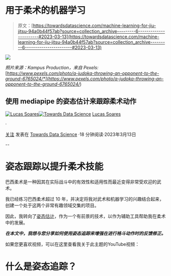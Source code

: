 # 用于柔术的机器学习

> 原文：[https://towardsdatascience.com/machine-learning-for-jiu-jitsu-94a0b44f57ab?source=collection_archive---------6-----------------------#2023-03-13](https://towardsdatascience.com/machine-learning-for-jiu-jitsu-94a0b44f57ab?source=collection_archive---------6-----------------------#2023-03-13)

![](../Images/991deef0a7510879d427ecc024fde83e.png)

*照片来源：Kampus Production，来自 Pexels:* [*https://www.pexels.com/photo/a-judoka-throwing-an-opponent-to-the-ground-6765024/*](https://www.pexels.com/photo/a-judoka-throwing-an-opponent-to-the-ground-6765024/*)

## 使用 mediapipe 的姿态估计来跟踪柔术动作

[](https://lucas-soares.medium.com/?source=post_page-----94a0b44f57ab--------------------------------)[![Lucas Soares](../Images/205b650cc15f93ddee1c2888e09715d5.png)](https://lucas-soares.medium.com/?source=post_page-----94a0b44f57ab--------------------------------)[](https://towardsdatascience.com/?source=post_page-----94a0b44f57ab--------------------------------)[![Towards Data Science](../Images/a6ff2676ffcc0c7aad8aaf1d79379785.png)](https://towardsdatascience.com/?source=post_page-----94a0b44f57ab--------------------------------) [Lucas Soares](https://lucas-soares.medium.com/?source=post_page-----94a0b44f57ab--------------------------------)

·

[关注](https://medium.com/m/signin?actionUrl=https%3A%2F%2Fmedium.com%2F_%2Fsubscribe%2Fuser%2F3d4826ca4d12&operation=register&redirect=https%3A%2F%2Ftowardsdatascience.com%2Fmachine-learning-for-jiu-jitsu-94a0b44f57ab&user=Lucas+Soares&userId=3d4826ca4d12&source=post_page-3d4826ca4d12----94a0b44f57ab---------------------post_header-----------) 发表在 [Towards Data Science](https://towardsdatascience.com/?source=post_page-----94a0b44f57ab--------------------------------) ·18 分钟阅读·2023年3月13日[](https://medium.com/m/signin?actionUrl=https%3A%2F%2Fmedium.com%2F_%2Fvote%2Ftowards-data-science%2F94a0b44f57ab&operation=register&redirect=https%3A%2F%2Ftowardsdatascience.com%2Fmachine-learning-for-jiu-jitsu-94a0b44f57ab&user=Lucas+Soares&userId=3d4826ca4d12&source=-----94a0b44f57ab---------------------clap_footer-----------)

--

[](https://medium.com/m/signin?actionUrl=https%3A%2F%2Fmedium.com%2F_%2Fbookmark%2Fp%2F94a0b44f57ab&operation=register&redirect=https%3A%2F%2Ftowardsdatascience.com%2Fmachine-learning-for-jiu-jitsu-94a0b44f57ab&source=-----94a0b44f57ab---------------------bookmark_footer-----------)

# **姿态跟踪以提升柔术技能**

巴西柔术是一种因其在实际战斗中的有效性和适用性而最近变得非常受欢迎的武术。

我已经练习巴西柔术超过 10 年，并决定将我对武术和机器学习的兴趣结合起来，创建一个处于这两个非常有趣领域交集的项目。

因此，我转向了[姿态估计](https://en.wikipedia.org/wiki/3D_pose_estimation)，作为一个有前景的技术，以作为辅助工具帮助我在柔术中的发展。

***在本文中，我想与您分享如何使用姿态追踪来增强在进行格斗动作时的反馈修正。***

如果您更喜欢视频，可以在这里查看我关于此主题的YouTube视频：

# **什么是姿态追踪？**
